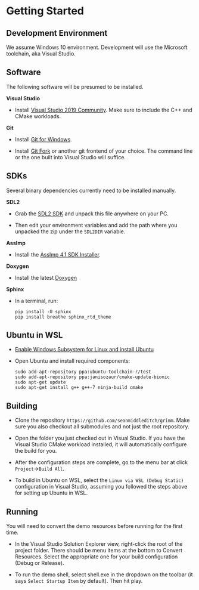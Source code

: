 Getting Started
===============

Development Environment
-----------------------

We assume Windows 10 environment. Development will use the Microsoft toolchain, aka Visual Studio.

Software
--------

The following software will be presumed to be installed.

**Visual Studio**

- Install [Visual Studio 2019 Community](https://visualstudio.microsoft.com/thank-you-downloading-visual-studio/?sku=Community&rel=16). Make sure to include the C++ and CMake workloads.

**Git**

- Install [Git for Windows](https://github.com/git-for-windows/git/releases/download/v2.21.0.windows.1/Git-2.21.0-64-bit.exe).

- Install [Git Fork](https://git-fork.com/update/win/ForkInstaller.exe) or another git frontend of your choice. The command line or the one built into Visual Studio will suffice.

SDKs
----

Several binary dependencies currently need to be installed manually.

**SDL2**

- Grab the [SDL2 SDK](https://www.libsdl.org/release/SDL2-devel-2.0.9-VC.zip) and unpack this file anywhere on your PC.

- Then edit your environment variables and add the path where you unpacked the zip under the `SDL2DIR` variable.

**AssImp**

- Install the [AssImp 4.1 SDK Installer](https://github.com/assimp/assimp/releases/download/v4.1.0/assimp-sdk-4.1.0-setup.exe).

**Doxygen**

- Install the latest [Doxygen](http://www.doxygen.nl/download.html)

**Sphinx**

- In a terminal, run:
  ```
  pip install -U sphinx
  pip install breathe sphinx_rtd_theme
  ```

Ubuntu in WSL
-------------

- [Enable Windows Subsystem for Linux and install Ubuntu](https://docs.microsoft.com/en-us/windows/wsl/install-win10)

- Open Ubuntu and install required components:
  ```
  sudo add-apt-repository ppa:ubuntu-toolchain-r/test
  sudo add-apt-repository ppa:janisozaur/cmake-update-bionic
  sudo apt-get update
  sudo apt-get install g++ g++-7 ninja-build cmake
  ```

Building
--------

- Clone the repository `https://github.com/seanmiddleditch/grimm`. Make sure you also checkout all submodules and not just the root repository.

- Open the folder you just checked out in Visual Studio. If you have the Visual Studio CMake workload installed, it will automatically configure the build for you.

- After the configuration steps are complete, go to the menu bar at click `Project`->`Build All`.

- To build in Ubuntu on WSL, select the `Linux via WSL (Debug Static)` configuration in Visual Studio, assuming you followed the steps above for setting up Ubuntu in WSL.

Running
-------

You will need to convert the demo resources before running for the first time.

- In the Visual Studio Solution Explorer view, right-click the root of the project folder. There should be menu items at the bottom to Convert Resources. Select the appropriate one for your
build configuration (Debug or Release).

- To run the demo shell, select shell.exe in the dropdown on the toolbar (it says `Select Startup Item` by default). Then hit play.
